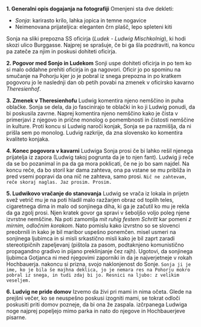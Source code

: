 **1. Generalni opis dogajanja na fotografiji**
Omenjeni sta dve dekleti:
- *Sonja*: karirasto krilo, lahka jopica in temne nogavice
- Neimenovana prijateljica: eleganten črn plašč, lepo spleteni kiti

Sonja na sliki prepozna SS oficirja (*Ludek - Ludwig Mischkolnig*), ki hodi skozi ulico Burggasse. Najprej se sprašuje, če bi ga šla pozdraviti, na koncu pa zateče za njim in poskusi dohiteti oficirja.

**2. Pogovor med Sonjo in Ludekom**
Sonji uspe dohiteti oficirja in po tem ko si malo oddahne prehiti oficirja in ga nagovori. Oficir jo po spominu na smučanje na Pohorju kjer jo je pobral iz snega prepozna in po kratkem pogovoru jo le naslednji dan ob petih povabi na zmenek v oficirsko kavarno *Theresienhof*.

**3. Zmenek v Theresienhofu**
Ludwig komentira njeno nemščino in puha oblačke. Sonja se dela, da jo fascinirajo te oblački in ko ji Ludwig ponudi, da bi poskusila zavrne. Naprej komentira njeno nemščino kako je čista v primerjavi z njegovo in prične monolog o pomembnosti in čistosti nemščine in kulture.
Proti koncu si Ludwig naroči konjak, Sonja se pa razmišlja, da ni prišla sem po monolog.
Ludvig razkrije, da zna slovensko ko komentira kvaliteto konjaka.

**4. Konec pogovora v kavarni**
Ludwiga Sonja prosi če bi lahko rešil njenega prijatelja iz zapora (Ludwig takoj pogrunta da je to njen fant). Ludwig ji reče da se bo pozanimal in pa da ga mora poklicati, če ne jo bo sam najdel. Na koncu reče, da bo storil kar dama zahteva, ona pa vstane se mu približa in pred vsemi popravi da ona nič ne zahteva, samo prosi.
`Nič ne zahtevam, reče skoraj naglas. Jaz prosim. Prosim.`

**5. Ludwikovo vračanje do stanovanja**
Ludwig se vrača iz lokala in prijetn svež vetrič mu je na poti hladil malo razžarjen obraz od toplih teles, cigaretnega dima in malo od sonjinega diha, ki ga je začutil ko mu je rekla da ga zgolj prosi. Njen kratek govor ga spravi v šeboljšo voljo poleg njene izvrstne nemščine. Na poti zamomlja *mit ruhig festem Schritt* kar pomeni *z mirnim, odločnim korakom*. Nato pomislu kako izvrstno so se slovenci preobrnili in kako je bil maribor uspešno ponemčen. misel usmeri na sonjinega ljubimca in si misli srkastično misli kako je bil zaprt zaradi stereotipičnih zapeljevanj (pištola za pasom, podtaknjeno komunistično propagandno gradivo in pijano preklinjanje čez rajh). Ugotovi, da sonjinega ljubimca Gotjanca ni med njegovimi zaporniki in da je najverjetneje v rokah Hochbauerja. nakoncu si prizna, svojo naklonjenost do Sonje.
`Sonja ji je ime, ko je bila še majhna deklica, jo je nemara res na Pohorju mokro pobral iz snega, in tudi zdaj bi jo. Resnici na ljubo: z velikim veseljem.`

**6. Ludvig ne pride domov**
Izvemo da živi pri mami in nima očeta. Glede na prejšni večer, ko se neuspešno poskusi izogniti mami, se tokrat odloči poskusiti priti domov pozneje, da bi ona že zaspala. izčrpanega Ludwiga noge najprej popeljejo mimo parka in nato do njegove in Hochbauerjeve pisarne.